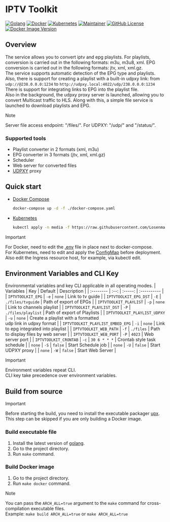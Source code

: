 # IPTV Toolkit
[![Golang](https://img.shields.io/badge/Go-00ADD8?style=for-the-badge&logo=go&logoColor=white)](https://go.dev)
[![Docker](https://img.shields.io/badge/docker-%230db7ed.svg?style=for-the-badge&logo=docker&logoColor=white)](https://www.docker.com)
[![Kubernetes](https://img.shields.io/badge/kubernetes-%23326ce5.svg?style=for-the-badge&logo=kubernetes&logoColor=white)](https://kubernetes.io)
[![Maintainer](https://img.shields.io/badge/MAINTAINER-%40Losenmann-red?style=for-the-badge)](https://github.com/Losenmann)
[![GitHub License](https://img.shields.io/github/license/losenmann/iptv-toolkit?style=for-the-badge)](https://github.com/Losenmann/iptv-toolkit/blob/master/LICENSE)
[![Docker Image Version](https://img.shields.io/docker/v/losenmann/iptv-toolkit?style=for-the-badge&label=Docker&color=%231D63ED)](https://hub.docker.com/r/losenmann/iptv-toolkit/tags)

## Overview
The service allows you to convert iptv and epg playlists. For playlists, conversion is carried out in the following formats: m3u, m3u8, xml. EPG conversion is carried out in the following formats: jtv, xml, xml.gz.<br>
The service supports automatic detection of the EPG type and playlists.<br>
Also, there is support for creating a playlist with a built-in udpxy link: from `udp://@238.0.0.0:1234` to `http://udpxy.local:4022/udp/238.0.0.0:1234` There is support for integrating links to EPG into the playlist file.<br>
Also in the background, the udpxy proxy server is launched, allowing you to convert Multicast traffic to HLS. Along with this, a simple file service is launched to download playlists and EPG.

> [!NOTE]
> Server file access endpoint: "/files/". For UDPXY: "/udp/" and "/status/".

### Supported tools
+ Playlist converter in 2 formats (xml, m3u)
+ EPG converter in 3 formats (jtv, xml, xml.gz)
+ Scheduler
+ Web server for converted files
+ [UDPXY](https://github.com/pcherenkov/udpxy) proxy

## Quick start
+ [Docker Compose](./deploy/docker-compose.yaml)
  ```bash
  docker-compose up -d -f ./docker-compose.yaml
  ```

+ [Kubernetes](./deploy/kubernetes.yaml)
  ```bash
  kubectl apply -n media -f https://raw.githubusercontent.com/Losenmann/iptv-toolkit/refs/heads/master/deploy/kubernetes.yaml
  ```
> [!IMPORTANT]
> For Docker, need to edit the [.env](./deploy/.env) file in place next to docker-compose.<br>
> For Kubernetes, need to edit and apply the [ConfigMap](./deploy/kubernetes-configmap.yaml) before deployment. Also edit the Ingress resource host, for example, via kubectl edit.

## Environment Variables and CLI Key
Environmental variables and key CLI applicable in all operating modes.
| Variables | Key  | Default | Description |
| :-------- | :--: | :-----: | :---------- |
| `IPTVTOOLKIT_EPG` | `-e` | `none` | Link to tv guide |
| `IPTVTOOLKIT_EPG_DST` | `-E` | `./files/tvguide` | Path of export of EPGs |
| `IPTVTOOLKIT_PLAYLIST` | `-p` | `none` | Link to channels playlist |
| `IPTVTOOLKIT_PLAYLIST_DST` | `-P` | `./files/playlist` | Path of export of Playlists |
| `IPTVTOOLKIT_PLAYLIST_UDPXY` | `-u` | `none` | Create a playlist with a formatted<br> udp link in udpxy format |
| `IPTVTOOLKIT_PLAYLIST_EMBED_EPG` | `-i` | `none` | Link to epg integrated into playlist |
| `IPTVTOOLKIT_WEB_PATH` | `-f` | `./files` | Path to display files by web server |
| `IPTVTOOLKIT_WEB_PORT` | `-P` | `4023` | Web server port |
| `IPTVTOOLKIT_CRONTAB` | `-c` | `30 6 * * *` | Сrontab style task schedule |
| `none` | `-S` | `false` | Start Schedule job |
| `none` | `-U` | `false` | Start UDPXY proxy |
| `none` | `-W` | `false` | Start Web Server |

> [!IMPORTANT]
> Environment variables repeat CLI.<br>
> CLI key take precedence over environment variables.

## Build from source
> [!IMPORTANT]
> Before starting the build, you need to install the executable packager [upx](https://github.com/upx/upx/releases). This step can be skipped if you are only building a Docker image.

### Build executable file
1. Install the latest version of [golang](https://go.dev/dl).
2. Go to the project directory.
3. Run `make` command.

### Build Docker image
1. Go to the project directory.
2. Run `make docker` command.
> [!NOTE]
> You can pass the `ARCH_ALL=true` argument to the `make` command for cross-compilation executable files.<br>
> Example: `make build ARCH_ALL=true` or `make ARCH_ALL=true`
